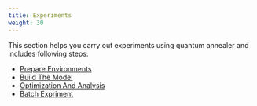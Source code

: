 ```yaml
---
title: Experiments
weight: 30
---
```


This section helps you carry out experiments using quantum annealer and includes following steps:

- [Prepare Environments](./a-environment/readme)
- [Build The Model](./b-model/readme)
- [Optimization And Analysis](./c-optimization/readme)
- [Batch Expriment](./d-batch/readme)
